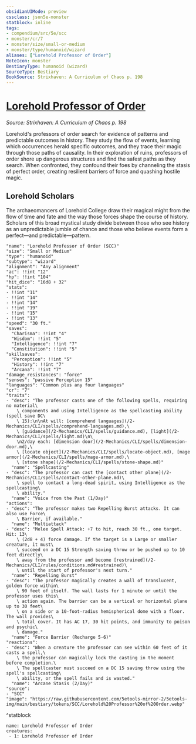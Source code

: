 ```yaml
---
obsidianUIMode: preview
cssclass: json5e-monster
statblock: inline
tags:
- compendium/src/5e/scc
- monster/cr/7
- monster/size/small-or-medium
- monster/type/humanoid/wizard
aliases: ["Lorehold Professor of Order"]
NoteIcon: monster
BestiaryType: humanoid (wizard)
SourceType: Bestiary
BookSource: Strixhaven: A Curriculum of Chaos p. 198
---
```

# [Lorehold Professor of Order](2-Mechanics/CLI/bestiary/humanoid/lorehold-professor-of-order-scc.md)
*Source: Strixhaven: A Curriculum of Chaos p. 198*  

Lorehold's professors of order search for evidence of patterns and predictable outcomes in history. They study the flow of events, learning which occurrences herald specific outcomes, and they trace their magic through those paths of causality. In their exploration of ruins, professors of order shore up dangerous structures and find the safest paths as they search. When confronted, they confound their foes by channeling the stasis of perfect order, creating resilient barriers of force and quashing hostile magic.

## Lorehold Scholars

The archaeomancers of Lorehold College draw their magical might from the flow of time and fate and the way those forces shape the course of history. Scholars of this broad mystical study divide between those who see history as an unpredictable jumble of chance and those who believe events form a perfect—and predictable—pattern.

```statblock
"name": "Lorehold Professor of Order (SCC)"
"size": "Small or Medium"
"type": "humanoid"
"subtype": "wizard"
"alignment": "Any alignment"
"ac": !!int "12"
"hp": !!int "104"
"hit_dice": "16d8 + 32"
"stats":
- !!int "11"
- !!int "14"
- !!int "14"
- !!int "19"
- !!int "15"
- !!int "13"
"speed": "30 ft."
"saves":
  "Charisma": !!int "4"
  "Wisdom": !!int "5"
  "Intelligence": !!int "7"
  "Constitution": !!int "5"
"skillsaves":
  "Perception": !!int "5"
  "History": !!int "7"
  "Arcana": !!int "7"
"damage_resistances": "force"
"senses": "passive Perception 15"
"languages": "Common plus any four languages"
"cr": "7"
"traits":
- "desc": "The professor casts one of the following spells, requiring no material\
    \ components and using Intelligence as the spellcasting ability (spell save DC\
    \ 15):\n\nAt will: [comprehend languages](/2-Mechanics/CLI/spells/comprehend-languages.md),\
    \ [guidance](/2-Mechanics/CLI/spells/guidance.md), [light](/2-Mechanics/CLI/spells/light.md)\n\
    \n2/day each: [dimension door](/2-Mechanics/CLI/spells/dimension-door.md),\
    \ [locate object](/2-Mechanics/CLI/spells/locate-object.md), [mage armor](/2-Mechanics/CLI/spells/mage-armor.md),\
    \ [stone shape](/2-Mechanics/CLI/spells/stone-shape.md)"
  "name": "Spellcasting"
- "desc": "The professor can cast the [contact other plane](/2-Mechanics/CLI/spells/contact-other-plane.md)\
    \ spell to contact a long-dead spirit, using Intelligence as the spellcasting\
    \ ability."
  "name": "Voice from the Past (1/Day)"
"actions":
- "desc": "The professor makes two Repelling Burst attacks. It can also use Force\
    \ Barrier, if available."
  "name": "Multiattack"
- "desc": "Melee Spell Attack: +7 to hit, reach 30 ft., one target. Hit: 13\
    \ (2d8 + 4) force damage. If the target is a Large or smaller creature, it must\
    \ succeed on a DC 15 Strength saving throw or be pushed up to 10 feet directly\
    \ away from the professor and become [restrained](/2-Mechanics/CLI/rules/conditions.md#restrained)\
    \ until the start of professor's next turn."
  "name": "Repelling Burst"
- "desc": "The professor magically creates a wall of translucent, golden force within\
    \ 90 feet of itself. The wall lasts for 1 minute or until the professor uses this\
    \ action again. The barrier can be a vertical or horizontal plane up to 30 feet\
    \ on a side or a 10-foot-radius hemispherical dome with a floor. The wall provides\
    \ total cover. It has AC 17, 30 hit points, and immunity to poison and psychic\
    \ damage."
  "name": "Force Barrier (Recharge 5-6)"
"reactions":
- "desc": "When a creature the professor can see within 60 feet of it casts a spell,\
    \ the professor can magically lock the casting in the moment before completion.\
    \ The spellcaster must succeed on a DC 15 saving throw using the spell's spellcasting\
    \ ability, or the spell fails and is wasted."
  "name": "Arcane Stasis (2/Day)"
"source":
- "SCC"
"image": "https://raw.githubusercontent.com/5etools-mirror-2/5etools-img/main/bestiary/tokens/SCC/Lorehold%20Professor%20of%20Order.webp"
```
^statblock

```encounter-table
name: Lorehold Professor of Order
creatures:
 - 1: Lorehold Professor of Order
```